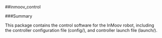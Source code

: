 ##inmoov_control

###Summary

This package contains the control software for the InMoov robot, including the controller configuration file (config/), and controller launch file (launch/).

